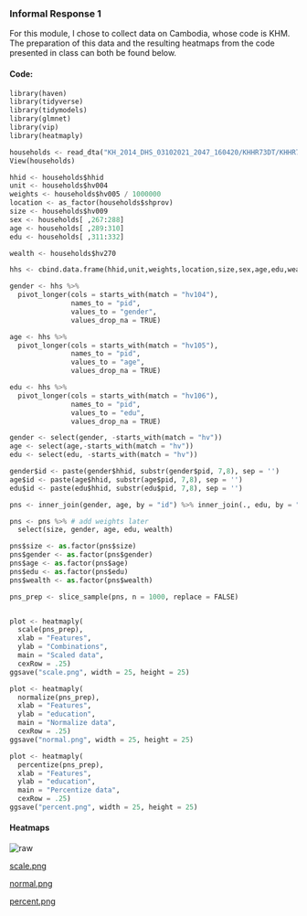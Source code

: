 ### Informal Response 1

For this module, I chose to collect data on Cambodia, whose code is KHM. The preparation of this data and the resulting heatmaps from the code presented in class can both be found below. 

#### Code:
``` python
library(haven)
library(tidyverse)
library(tidymodels)
library(glmnet)
library(vip)
library(heatmaply)

households <- read_dta("KH_2014_DHS_03102021_2047_160420/KHHR73DT/KHHR73FL.DTA")
View(households)

hhid <- households$hhid
unit <- households$hv004
weights <- households$hv005 / 1000000
location <- as_factor(households$shprov)
size <- households$hv009
sex <- households[ ,267:288]
age <- households[ ,289:310]
edu <- households[ ,311:332]

wealth <- households$hv270

hhs <- cbind.data.frame(hhid,unit,weights,location,size,sex,age,edu,wealth)

gender <- hhs %>%
  pivot_longer(cols = starts_with(match = "hv104"),
               names_to = "pid",
               values_to = "gender",
               values_drop_na = TRUE)

age <- hhs %>%
  pivot_longer(cols = starts_with(match = "hv105"),
               names_to = "pid",
               values_to = "age",
               values_drop_na = TRUE)

edu <- hhs %>%
  pivot_longer(cols = starts_with(match = "hv106"),
               names_to = "pid",
               values_to = "edu",
               values_drop_na = TRUE)

gender <- select(gender, -starts_with(match = "hv"))
age <- select(age,-starts_with(match = "hv"))
edu <- select(edu, -starts_with(match = "hv"))

gender$id <- paste(gender$hhid, substr(gender$pid, 7,8), sep = '')
age$id <- paste(age$hhid, substr(age$pid, 7,8), sep = '')
edu$id <- paste(edu$hhid, substr(edu$pid, 7,8), sep = '')

pns <- inner_join(gender, age, by = "id") %>% inner_join(., edu, by = "id")

pns <- pns %>% # add weights later
  select(size, gender, age, edu, wealth)

pns$size <- as.factor(pns$size)
pns$gender <- as.factor(pns$gender)
pns$age <- as.factor(pns$age)
pns$edu <- as.factor(pns$edu)
pns$wealth <- as.factor(pns$wealth)

pns_prep <- slice_sample(pns, n = 1000, replace = FALSE)


plot <- heatmaply(
  scale(pns_prep),
  xlab = "Features",
  ylab = "Combinations",
  main = "Scaled data",
  cexRow = .25)
ggsave("scale.png", width = 25, height = 25)

plot <- heatmaply(
  normalize(pns_prep),
  xlab = "Features",
  ylab = "education",
  main = "Normalize data",
  cexRow = .25)
ggsave("normal.png", width = 25, height = 25)

plot <- heatmaply(
  percentize(pns_prep),
  xlab = "Features",
  ylab = "education",
  main = "Percentize data",
  cexRow = .25)
ggsave("percent.png", width = 25, height = 25)
```

#### Heatmaps
![raw](https://user-images.githubusercontent.com/78227378/117343292-22e6fc00-ae72-11eb-895a-607c557683a7.png)

[scale.png](https://github.com/rj-bartlett/Informal-Response-Module-2/issues/1#issue-858411370)

[normal.png](https://github.com/rj-bartlett/Informal-Response-Module-2/issues/2#issue-858411658)

[percent.png](https://github.com/rj-bartlett/Informal-Response-Module-2/issues/3#issue-858411825)
